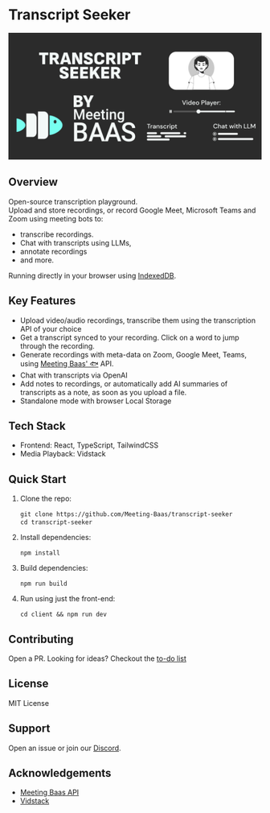 # Transcript Seeker

![Header](./transcriptSeeker.png)

## Overview

Open-source transcription playground. <br/> 
Upload and store recordings, or record Google Meet, Microsoft Teams and Zoom using meeting bots to: <br/>
- transcribe recordings. 
- Chat with transcripts using LLMs,
- annotate recordings
- and more. 

Running directly in your browser using [IndexedDB](https://developer.mozilla.org/en-US/docs/Web/API/IndexedDB_API). 

## Key Features

- Upload video/audio recordings, transcribe them using the transcription API of your choice
- Get a transcript synced to your recording. Click on a word to jump through the recording. 
- Generate recordings with meta-data on Zoom, Google Meet, Teams, using [Meeting Baas' 🐟](https://meetingbaas.com) API. 
- Chat with transcripts via OpenAI
- Add notes to recordings, or automatically add AI summaries of transcripts as a note, as soon as you upload a file. 
- Standalone mode with browser Local Storage

## Tech Stack

- Frontend: React, TypeScript, TailwindCSS
- Media Playback: Vidstack

## Quick Start

1. Clone the repo:
   ```
   git clone https://github.com/Meeting-Baas/transcript-seeker
   cd transcript-seeker
   ```

2. Install dependencies:
   ```
   npm install
   ```

3. Build dependencies:
   ```
   npm run build
   ```

4. Run using just the front-end:
   ```
   cd client && npm run dev
   ```

## Contributing

Open a PR. Looking for ideas? Checkout the [to-do list](./TODO.md)

## License

MIT License

## Support

Open an issue or join our [Discord](https://discord.com/invite/dsvFgDTr6c).

## Acknowledgements

- [Meeting Baas API](https://meetingbaas.com/)
- [Vidstack](https://www.vidstack.io/)
